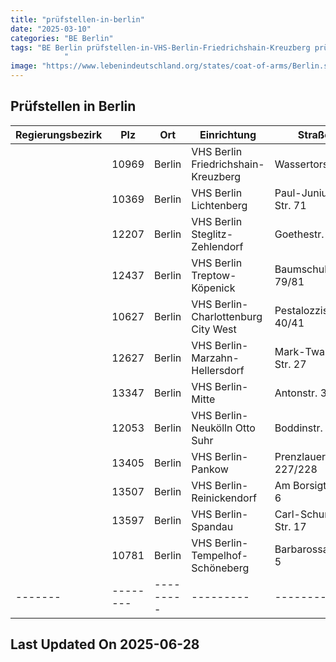```yaml
---
title: "prüfstellen-in-berlin"
date: "2025-03-10"
categories: "BE Berlin"
tags: "BE Berlin prüfstellen-in-VHS-Berlin-Friedrichshain-Kreuzberg prüfstellen-in-VHS-Berlin-Lichtenberg prüfstellen-in-VHS-Berlin-Steglitz-Zehlendorf prüfstellen-in-VHS-Berlin-Treptow-Köpenick prüfstellen-in-VHS-Berlin-Charlottenburg-City-West prüfstellen-in-VHS-Berlin-Marzahn-Hellersdorf prüfstellen-in-VHS-Berlin-Mitte prüfstellen-in-VHS-Berlin-Neukölln-Otto-Suhr prüfstellen-in-VHS-Berlin-Pankow prüfstellen-in-VHS-Berlin-Reinickendorf prüfstellen-in-VHS-Berlin-Spandau prüfstellen-in-VHS-Berlin-Tempelhof-Schöneberg prüfstellen-in-Berlin prüfstellen-in-10969 prüfstellen-in-10369 prüfstellen-in-12207 prüfstellen-in-12437 prüfstellen-in-10627 prüfstellen-in-12627 prüfstellen-in-13347 prüfstellen-in-12053 prüfstellen-in-13405 prüfstellen-in-13507 prüfstellen-in-13597 prüfstellen-in-10781
            "
image: "https://www.lebenindeutschland.org/states/coat-of-arms/Berlin.svg"
---
```


## Prüfstellen in Berlin

| Regierungsbezirk | Plz | Ort | Einrichtung | Straße | Telefon | Email |
|-------|--------|---------|---------|---------|---------|---------|
| |10969|Berlin|VHS Berlin Friedrichshain-Kreuzberg|Wassertorstr. 4|030-902984600|info@vhs-fk.de|
| |10369|Berlin|VHS Berlin Lichtenberg|Paul-Junius-Str. 71|030-902965983|vhs.deutsch@lichtenberg.berlin.de|
| |12207|Berlin|VHS Berlin Steglitz-Zehlendorf|Goethestr. 9/11|030/902992657|deutschkurse@vhssz.de|
| |12437|Berlin|VHS Berlin Treptow-Köpenick|Baumschulenstr. 79/81|030-902974064|vhs.deutsch@ba-tk.berlin.de|
| |10627|Berlin|VHS Berlin-Charlottenburg City West|Pestalozzistr. 40/41||vhs@charlottenburg-wilmersdorf.de|
| |12627|Berlin|VHS Berlin-Marzahn-Hellersdorf|Mark-Twain-Str. 27|030-902932580|infovhs@ba-mh.berlin.de|
| |13347|Berlin|VHS Berlin-Mitte|Antonstr. 37|030-901837474|deutsch@vhsmitte.de|
| |12053|Berlin|VHS Berlin-Neukölln Otto Suhr|Boddinstr. 34|030-68093390|vhsinfo@Bezirksamt-neukoelln.de|
| |13405|Berlin|VHS Berlin-Pankow|Prenzlauer Allee 227/228|030-902953932|vhs.deutsch@ba-pankow.berlin.de|
| |13507|Berlin|VHS Berlin-Reinickendorf|Am Borsigturm 6|030-902944800|vhs@reinickendorf.berlin.de|
| |13597|Berlin|VHS Berlin-Spandau|Carl-Schurz-Str. 17|030-902795000|info@vhs-spandau.de|
| |10781|Berlin|VHS Berlin-Tempelhof-Schöneberg|Barbarossaplatz 5|030-435570585|einbuergerungstest@ba-ts.berlin.de|
|-------|--------|---------|---------|---------|---------|---------|


## Last Updated On 2025-06-28